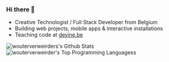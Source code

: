### Hi there 👋

- Creative Technologist / Full Stack Developer from Belgium
- Building web projects, mobile apps & interactive installations
- Teaching code at [devine.be](https://devine.be)

![wouterverweirders's Github Stats](https://github-readme-stats.vercel.app/api?username=wouterverweirder&show_icons=true)
![wouterverweirder's Top Programming Languagess](https://github-readme-stats.vercel.app/api/top-langs/?username=wouterverweirder&hide=html,actionscript,css)

<!--
**wouterverweirder/wouterverweirder** is a ✨ _special_ ✨ repository because its `README.md` (this file) appears on your GitHub profile.

Here are some ideas to get you started:

- 🔭 I’m currently working on ...
- 🌱 I’m currently learning ...
- 👯 I’m looking to collaborate on ...
- 🤔 I’m looking for help with ...
- 💬 Ask me about ...
- 📫 How to reach me: ...
- 😄 Pronouns: ...
- ⚡ Fun fact: ...
-->
